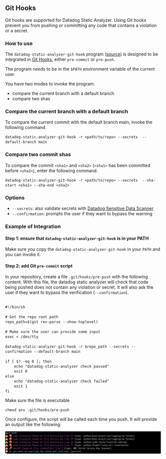 ## Git Hooks

Git hooks are supported for Datadog Static Analyzer. Using
Git hooks prevent you from pushing or committing any code that contains
a violation or a secret.


### How to use

The `datadog-static-analyzer-git-hook` program ([source](../crates/bins/src/bin/datadog-static-analyzer-git-hook))
is designed to be integrated in [Git Hooks](https://git-scm.com/book/en/v2/Customizing-Git-Git-Hooks),
either `pre-commit` or `pre-push`.

The program needs to be in the `$PATH` environment variable of the current user.

You have two modes to invoke the program:

 - compare the current branch with a default branch
 - compare two shas

### Compare the current branch with a default branch

To compare the current commit with the default branch main, invoke the following command.

```shell
datadog-static-analyzer-git-hook -r <path/to/repo> --secrets  --default-branch main
```

### Compare two commit shas

To compare the commit `<sha1>` and `<sha2>` (`<sha1>` has been committed before `<sha2>`), enter the following command.

```shell
datadog-static-analyzer-git-hook -r <path/to/repo> --secrets  --sha-start <sha1> --sha-end <sha2>
```

### Options

 - `--secrets`: also validate secrets with [Datadog Sensitive Data Scanner](https://docs.datadoghq.com/sensitive_data_scanner/)
 - `--confirmation`: prompts the user if they want to bypass the warning


### Example of Integration


#### Step 1: ensure that `datadog-static-analyzer-git-hook` is in your PATH

Make sure you copy the `datadog-static-analyzer-git-hook` in your `PATH` and you can invoke it.

#### Step 2: add Git `pre-commit` script

In your repository, create a file `.git/hooks/pre-push` with the following content.
With this file, the datadog static analyzer will check that code being pushed does
not contain any violation or secret. It will also ask the user if they want to bypass
the verification (`--confirmation`).

```shell

#!/bin/sh

# Get the repo root path
repo_path=$(git rev-parse --show-toplevel)

# Make sure the user can provide some input
exec < /dev/tty

datadog-static-analyzer-git-hook -r $repo_path --secrets --confirmation --default-branch main

if [ $? -eq 0 ]; then
    echo "datadog-static-analyzer check passed"
    exit 0
else
    echo "datadog-static-analyzer check failed"
    exit 1
fi
```

Make sure the file is executable

```shell
chmod a+x .git/hooks/pre-push
```

Once configure, the script will be called each time you push. It will provide
an output like the following:

![Datadog Static Analysis Git Hook](imgs/git-hook.jpeg)



